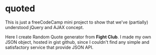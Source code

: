 # quoted
This is just a freeCodeCamp mini project to show that we've (partially) understood jQuery and AJAX concept.

Here I create Random Quote generator from __Fight Club__. I made my own JSON object, hosted in gist github, since I couldn't find any simple and satisfactory service that provide JSON API.
